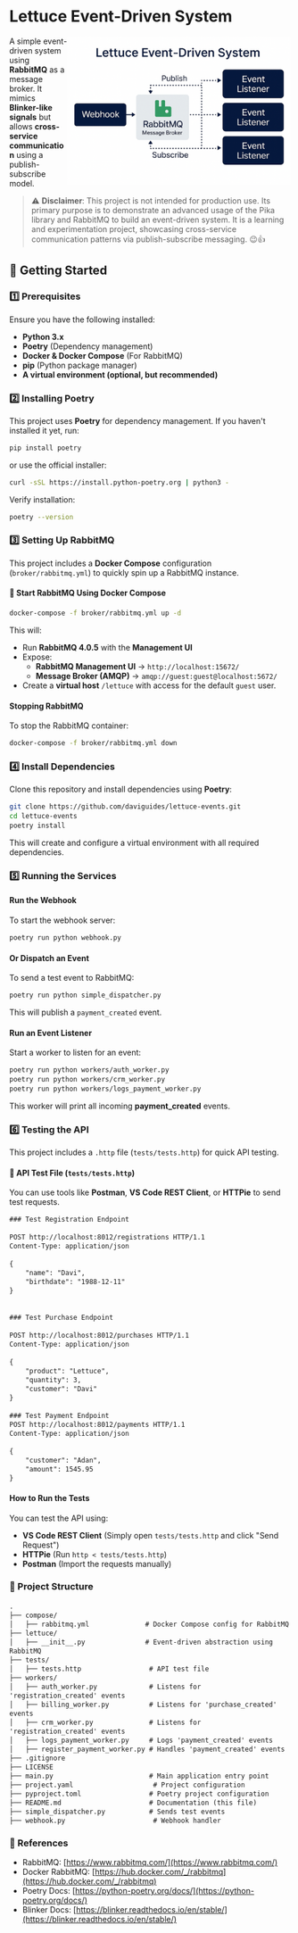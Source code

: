 # **Lettuce Event-Driven System**

<img src="images/diagram.png" alt="Diagram" align="right" style="width: 400px"/>

A simple event-driven system using **RabbitMQ** as a message broker. It mimics **Blinker-like signals** but allows **cross-service communication** using a publish-subscribe model.

> ⚠️ **Disclaimer**: This project is not intended for production use. Its primary purpose is to demonstrate an advanced usage of the Pika library and RabbitMQ to build an event-driven system. It is a learning and experimentation project, showcasing cross-service communication patterns via publish-subscribe messaging. 😉👍


## **🚀 Getting Started**

### **1️⃣ Prerequisites**
Ensure you have the following installed:
- **Python 3.x**
- **Poetry** (Dependency management)
- **Docker & Docker Compose** (For RabbitMQ)
- **pip** (Python package manager)
- **A virtual environment (optional, but recommended)**

### **2️⃣ Installing Poetry**
This project uses **Poetry** for dependency management.
If you haven't installed it yet, run:
```bash
pip install poetry
```
or use the official installer:
```bash
curl -sSL https://install.python-poetry.org | python3 -
```
Verify installation:
```bash
poetry --version
```

### **3️⃣ Setting Up RabbitMQ**
This project includes a **Docker Compose** configuration (`broker/rabbitmq.yml`) to quickly spin up a RabbitMQ instance.

#### **🚀 Start RabbitMQ Using Docker Compose**
```bash
docker-compose -f broker/rabbitmq.yml up -d
```
This will:
- Run **RabbitMQ 4.0.5** with the **Management UI**
- Expose:
  - **RabbitMQ Management UI** → `http://localhost:15672/`
  - **Message Broker (AMQP)** → `amqp://guest:guest@localhost:5672/`
- Create a **virtual host** `/lettuce` with access for the default `guest` user.

#### **Stopping RabbitMQ**
To stop the RabbitMQ container:
```bash
docker-compose -f broker/rabbitmq.yml down
```

### **4️⃣ Install Dependencies**
Clone this repository and install dependencies using **Poetry**:
```bash
git clone https://github.com/daviguides/lettuce-events.git
cd lettuce-events
poetry install
```
This will create and configure a virtual environment with all required dependencies.

### **5️⃣ Running the Services**
#### **Run the Webhook**
To start the webhook server:
```bash
poetry run python webhook.py
```

#### **Or Dispatch an Event**
To send a test event to RabbitMQ:
```bash
poetry run python simple_dispatcher.py
```
This will publish a `payment_created` event.

#### **Run an Event Listener**
Start a worker to listen for an event:
```bash
poetry run python workers/auth_worker.py
poetry run python workers/crm_worker.py
poetry run python workers/logs_payment_worker.py
```
This worker will print all incoming **payment_created** events.

### **6️⃣ Testing the API**
This project includes a `.http` file (`tests/tests.http`) for quick API testing.

#### **📌 API Test File (`tests/tests.http`)**
You can use tools like **Postman**, **VS Code REST Client**, or **HTTPie** to send test requests.

```http
### Test Registration Endpoint

POST http://localhost:8012/registrations HTTP/1.1
Content-Type: application/json

{
    "name": "Davi",
    "birthdate": "1988-12-11"
}


### Test Purchase Endpoint

POST http://localhost:8012/purchases HTTP/1.1
Content-Type: application/json

{
    "product": "Lettuce",
    "quantity": 3,
    "customer": "Davi"
}

### Test Payment Endpoint
POST http://localhost:8012/payments HTTP/1.1
Content-Type: application/json

{
    "customer": "Adan",
    "amount": 1545.95
}
```
#### **How to Run the Tests**
You can test the API using:
- **VS Code REST Client** (Simply open `tests/tests.http` and click "Send Request")
- **HTTPie** (Run `http < tests/tests.http`)
- **Postman** (Import the requests manually)

### **📌 Project Structure**
```
.
├── compose/
│   ├── rabbitmq.yml              # Docker Compose config for RabbitMQ
├── lettuce/
│   ├── __init__.py               # Event-driven abstraction using RabbitMQ
├── tests/
│   ├── tests.http                 # API test file
├── workers/
│   ├── auth_worker.py             # Listens for 'registration_created' events
│   ├── billing_worker.py          # Listens for 'purchase_created' events
│   ├── crm_worker.py              # Listens for 'registration_created' events
│   ├── logs_payment_worker.py     # Logs 'payment_created' events
│   ├── register_payment_worker.py # Handles 'payment_created' events
├── .gitignore
├── LICENSE
├── main.py                        # Main application entry point
├── project.yaml                    # Project configuration
├── pyproject.toml                 # Poetry project configuration
├── README.md                      # Documentation (this file)
├── simple_dispatcher.py           # Sends test events
├── webhook.py                      # Webhook handler
```

### **🔗 References**
- RabbitMQ: [https://www.rabbitmq.com/](https://www.rabbitmq.com/)
- Docker RabbitMQ: [https://hub.docker.com/_/rabbitmq](https://hub.docker.com/_/rabbitmq)
- Poetry Docs: [https://python-poetry.org/docs/](https://python-poetry.org/docs/)
- Blinker Docs: [https://blinker.readthedocs.io/en/stable/](https://blinker.readthedocs.io/en/stable/)
